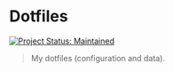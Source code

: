 # Dotfiles

[![Project Status: Maintained](./assets/images/badges/status.svg)](./)

> My dotfiles (configuration and data).
